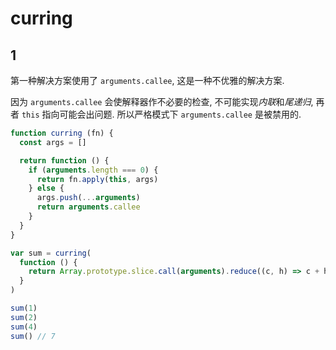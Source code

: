 # curring

## 1

第一种解决方案使用了 `arguments.callee`, 这是一种不优雅的解决方案. 

因为 `arguments.callee` 会使解释器作不必要的检查, 不可能实现*内联*和*尾递归*, 再者 `this` 指向可能会出问题. 所以严格模式下 `arguments.callee` 是被禁用的.

```js
function curring (fn) {
  const args = []

  return function () {
    if (arguments.length === 0) {
      return fn.apply(this, args)
    } else {
      args.push(...arguments)
      return arguments.callee
    }
  }
}

var sum = curring(
  function () {
    return Array.prototype.slice.call(arguments).reduce((c, h) => c + h, 0)
  }
)

sum(1)
sum(2)
sum(4)
sum() // 7
```